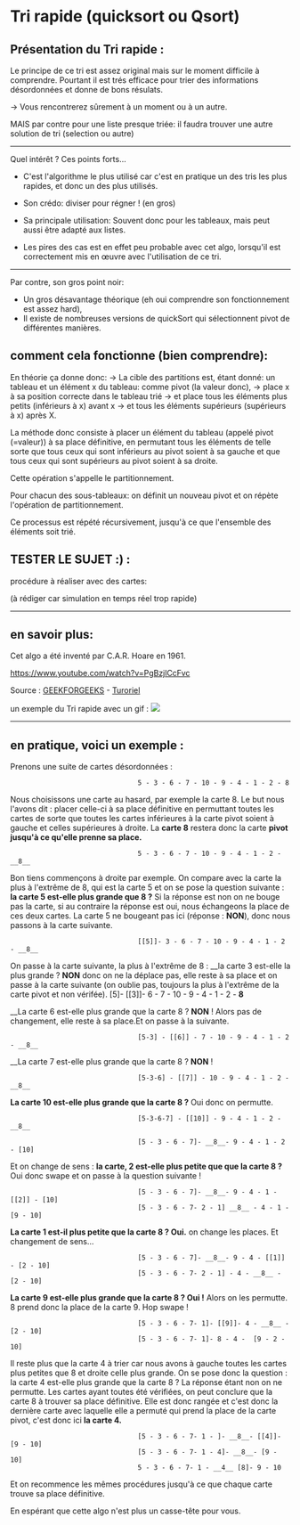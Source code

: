 # Tri rapide (quicksort ou Qsort)



## Présentation du Tri rapide : 

Le principe de ce tri est assez original mais sur le moment difficile à comprendre.
Pourtant il est trés efficace pour trier des informations désordonnées et donne de bons résulats.

-> Vous rencontrerez sûrement à un moment ou à un autre.

MAIS par contre pour une liste presque triée: il faudra trouver une autre solution de tri (selection ou autre) 

_____________
Quel intérêt ? Ces points forts...

* C'est l'algorithme le plus utilisé car c'est en pratique un des tris les plus rapides, et donc un des plus utilisés.
* Son crédo: diviser pour régner ! (en gros)

* Sa principale utilisation:
Souvent donc pour les tableaux, mais peut aussi être adapté aux listes.

* Les pires des cas est en effet peu probable avec cet algo, lorsqu'il est correctement mis en œuvre avec l'utilisation de ce tri.

_____________

Par contre, son gros point noir:
- Un gros désavantage théorique (eh oui comprendre son fonctionnement est assez hard), 
- Il existe de nombreuses versions de quickSort qui sélectionnent pivot de différentes manières.




## comment cela fonctionne (bien comprendre): 

En théorie ça donne donc:
-> La cible des partitions est, étant donné: un tableau et un élément x du tableau: comme pivot (la valeur donc), 
-> place x à sa position correcte dans le tableau trié 
-> et place tous les éléments plus petits (inférieurs à x) avant x 
-> et tous les éléments supérieurs (supérieurs à x) après X. 

La méthode donc consiste à placer un élément du tableau (appelé pivot (=valeur)) à sa place définitive, en permutant tous les éléments de telle sorte que
tous ceux qui sont inférieurs au pivot soient à sa gauche 
et que tous ceux qui sont supérieurs au pivot soient à sa droite.

Cette opération s'appelle le partitionnement. 

Pour chacun des sous-tableaux:
on définit un nouveau pivot et on répète l'opération de partitionnement. 

Ce processus est répété récursivement, jusqu'à ce que l'ensemble des éléments soit trié.


## TESTER LE SUJET :) : 
procédure à réaliser avec des cartes:

(à rédiger car simulation en temps réel trop rapide)




_________________________________________________________________________________

## en savoir plus: 

Cet algo a été inventé par C.A.R. Hoare en 1961.

https://www.youtube.com/watch?v=PgBzjlCcFvc


Source : [GEEKFORGEEKS](https://www.youtube.com/watch?v=PgBzjlCcFvc) - 
         [Turoriel](http://sdz.tdct.org/sdz/le-tri-par-tas.html)

un exemple du Tri rapide avec un gif : ![](images/xxxxxxx.gif)

_________________________________________________________________________________

## en pratique, voici un exemple : 


Prenons une suite de cartes désordonnées : 

                                    5 - 3 - 6 - 7 - 10 - 9 - 4 - 1 - 2 - 8

Nous choisissons une carte au hasard, par exemple la carte 8. Le but nous l'avons dit : placer celle-ci à sa place définitive en permuttant toutes les cartes de sorte que toutes les cartes inférieures à la carte pivot soient à gauche et celles supérieures à droite. La __carte 8__ restera donc la carte __pivot jusqu'à ce qu'elle prenne sa place.__

                                    5 - 3 - 6 - 7 - 10 - 9 - 4 - 1 - 2 - __8__

Bon tiens commençons à droite par exemple. On compare avec la carte la plus à l'extrême de 8, qui est la carte 5 et on se pose la question suivante : __la carte 5 est-elle plus grande que 8 ?__ Si la réponse est non on ne bouge pas la carte, si au contraire la réponse est oui, nous échangeons la place de ces deux cartes. La carte 5 ne bougeant pas ici (réponse : __NON__), donc nous passons à la carte suivante. 

                                    [[5]]- 3 - 6 - 7 - 10 - 9 - 4 - 1 - 2 - __8__

On passe à la carte suivante, la plus à l'extrême de 8 : __la carte 3 est-elle la plus grande ? __NON__ donc on ne la déplace pas, elle reste à sa place et on passe à la carte suivante (on oublie pas, toujours la plus à l'extrême de la carte pivot et non vérifée). 
                                    [5]- [[3]]- 6 - 7 - 10 - 9 - 4 - 1 - 2 - __8__

__La carte 6 est-elle plus grande que la carte 8 ? __NON__ ! Alors pas de changement, elle reste à sa place.Et on passe à la suivante.

                                    [5-3] - [[6]] - 7 - 10 - 9 - 4 - 1 - 2 - __8__

__La carte 7 est-elle plus grande que la carte 8 ? __NON__ ! 

                                    [5-3-6] - [[7]] - 10 - 9 - 4 - 1 - 2 - __8__
                                    
__La carte 10 est-elle plus grande que la carte 8 ?__ Oui donc on permutte. 

                                    [5-3-6-7] - [[10]] - 9 - 4 - 1 - 2 - __8__

                                    [5 - 3 - 6 - 7]- __8__- 9 - 4 - 1 - 2 - [10]


Et on change de sens : __la carte, 2 est-elle plus petite que que la carte 8 ?__ Oui donc swape et on passe à la question suivante ! 

                                    [5 - 3 - 6 - 7]- __8__- 9 - 4 - 1 - [[2]] - [10]
                                    [5 - 3 - 6 - 7- 2 - 1] __8__ - 4 - 1 - [9 - 10]

__La carte 1 est-il plus petite que la carte 8 ? Oui.__ on change les places. Et changement de sens...

                                    [5 - 3 - 6 - 7]- __8__- 9 - 4 - [[1]] - [2 - 10]
                                    [5 - 3 - 6 - 7- 2 - 1] - 4 - __8__ - [2 - 10]

__La carte 9 est-elle plus grande que la carte 8 ? Oui !__ Alors on les permutte. 8 prend donc la place de la carte 9. Hop swape ! 

                                    [5 - 3 - 6 - 7- 1]- [[9]]- 4 - __8__ - [2 - 10]
                                    [5 - 3 - 6 - 7- 1]- 8 - 4 -  [9 - 2 - 10]


Il reste plus que la carte 4 à trier car nous avons à gauche toutes les cartes plus petites que 8 et droite celle plus grande. 
On se pose donc la question : la carte 4 est-elle plus grande que la carte 8 ? La réponse étant non on ne permutte. Les cartes ayant toutes été vérifiées, on peut conclure que la carte 8 à trouver sa place définitive. Elle est donc rangée et c'est donc la dernière carte avec laquelle elle a permuté qui prend la place de la carte pivot, c'est donc ici __la carte 4.__

                                    [5 - 3 - 6 - 7- 1 - ]- __8__- [[4]]- [9 - 10]
                                    [5 - 3 - 6 - 7- 1 - 4]- __8__- [9 - 10]
                                    5 - 3 - 6 - 7- 1 - __4__ [8]- 9 - 10

Et on recommence les mêmes procédures jusqu'à ce que chaque carte trouve sa place définitive. 

En espérant que cette algo n'est plus un casse-tête pour vous.


